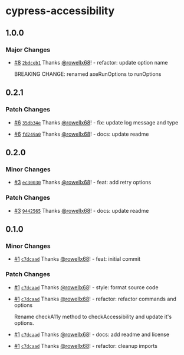 # cypress-accessibility

## 1.0.0

### Major Changes

- [#8](https://github.com/rowellx68/cypress-accessibility/pull/8) [`2bdceb1`](https://github.com/rowellx68/cypress-accessibility/commit/2bdceb1b6b5bceaf178ec9a9b121d18a3c28a39d) Thanks [@rowellx68](https://github.com/rowellx68)! - refactor: update option name

  BREAKING CHANGE: renamed axeRunOptions to runOptions

## 0.2.1

### Patch Changes

- [#6](https://github.com/rowellx68/cypress-accessibility/pull/6) [`35db34e`](https://github.com/rowellx68/cypress-accessibility/commit/35db34ebc9643b2c0dfe64013f662f75aee82b87) Thanks [@rowellx68](https://github.com/rowellx68)! - fix: update log message and type

- [#6](https://github.com/rowellx68/cypress-accessibility/pull/6) [`fd249a0`](https://github.com/rowellx68/cypress-accessibility/commit/fd249a0bb91fcf552f3ec86f7338c26d510bae5b) Thanks [@rowellx68](https://github.com/rowellx68)! - docs: update readme

## 0.2.0

### Minor Changes

- [#3](https://github.com/rowellx68/cypress-accessibility/pull/3) [`ec30030`](https://github.com/rowellx68/cypress-accessibility/commit/ec300309a512d1919587a6bfa6e1bba17f4a821d) Thanks [@rowellx68](https://github.com/rowellx68)! - feat: add retry options

### Patch Changes

- [#3](https://github.com/rowellx68/cypress-accessibility/pull/3) [`9442565`](https://github.com/rowellx68/cypress-accessibility/commit/94425657bc272fa195ebca01e06682d65b659fa0) Thanks [@rowellx68](https://github.com/rowellx68)! - docs: update readme

## 0.1.0

### Minor Changes

- [#1](https://github.com/rowellx68/cypress-accessibility/pull/1) [`c7dcaad`](https://github.com/rowellx68/cypress-accessibility/commit/c7dcaad58193f24c893437d4bd0edee706292a12) Thanks [@rowellx68](https://github.com/rowellx68)! - feat: initial commit

### Patch Changes

- [#1](https://github.com/rowellx68/cypress-accessibility/pull/1) [`c7dcaad`](https://github.com/rowellx68/cypress-accessibility/commit/c7dcaad58193f24c893437d4bd0edee706292a12) Thanks [@rowellx68](https://github.com/rowellx68)! - style: format source code

- [#1](https://github.com/rowellx68/cypress-accessibility/pull/1) [`c7dcaad`](https://github.com/rowellx68/cypress-accessibility/commit/c7dcaad58193f24c893437d4bd0edee706292a12) Thanks [@rowellx68](https://github.com/rowellx68)! - refactor: refactor commands and options

  Rename checkA11y method to checkAccessibility and update it's options.

- [#1](https://github.com/rowellx68/cypress-accessibility/pull/1) [`c7dcaad`](https://github.com/rowellx68/cypress-accessibility/commit/c7dcaad58193f24c893437d4bd0edee706292a12) Thanks [@rowellx68](https://github.com/rowellx68)! - docs: add readme and license

- [#1](https://github.com/rowellx68/cypress-accessibility/pull/1) [`c7dcaad`](https://github.com/rowellx68/cypress-accessibility/commit/c7dcaad58193f24c893437d4bd0edee706292a12) Thanks [@rowellx68](https://github.com/rowellx68)! - refactor: cleanup imports
